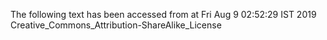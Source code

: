 The following text has been accessed from at Fri Aug 9 02:52:29 IST 2019
Creative_Commons_Attribution-ShareAlike_License
